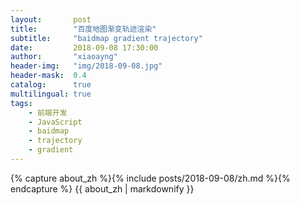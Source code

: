 ```yaml
---
layout:       post
title:        "百度地图渐变轨迹渲染"
subtitle:     "baidmap gradient trajectory"
date:         2018-09-08 17:30:00
author:       "xiaoayng"
header-img:   "img/2018-09-08.jpg"
header-mask:  0.4
catalog:      true
multilingual: true
tags:
    - 前端开发
    - JavaScript
    - baidmap
    - trajectory
    - gradient
---
```


<!-- Chinese Version -->
<div class="zh post-container">
    {% capture about_zh %}{% include posts/2018-09-08/zh.md %}{% endcapture %}
    {{ about_zh | markdownify }}
</div>
